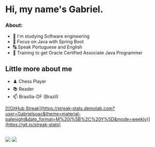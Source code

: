 # Hi, my name's Gabriel. #

### About: ###

- 📔  I'm studying Software engineering
- 📌  Focus on Java with Spring Boot
- 🔠  Speak Portuguese and English
- 🤔  Training to get Oracle Certified Associate Java Programmer


## Little more about me ##

- ♟️ Chess Player
- 📚 Reader
- 📫  Brasilia-DF (Brazil)


 <div>
  <a href= "https://github.com/Gabrielsoac">
[![GitHub Streak](https://streak-stats.demolab.com?user=Gabrielsoac&theme=material-palenight&date_format=M%20j%5B%2C%20Y%5D&mode=weekly)](https://git.io/streak-stats)


##
</div>
  <a href="gabrielsoacc@gmail.com"><img src="https://img.shields.io/badge/Gmail-D14836?style=for-the-badge&logo=gmail&logoColor=white" target="_blank"></a>
  <a href="https://www.linkedin.com/in/gabrielsoacc/"><img src="https://img.shields.io/badge/LinkedIn-0077B5?style=for-the-badge&logo=linkedin&logoColor=white" target="_blank"></>
